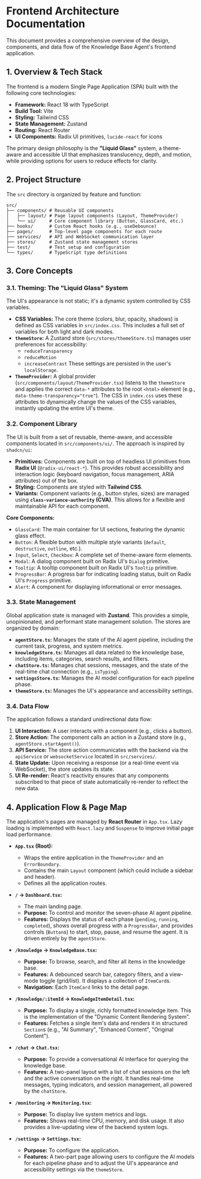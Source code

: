 # Frontend Architecture Documentation

This document provides a comprehensive overview of the design, components, and data flow of the Knowledge Base Agent's frontend application.

## 1. Overview & Tech Stack

The frontend is a modern Single Page Application (SPA) built with the following core technologies:

- **Framework:** React 18 with TypeScript
- **Build Tool:** Vite
- **Styling:** Tailwind CSS
- **State Management:** Zustand
- **Routing:** React Router
- **UI Components:** Radix UI primitives, `lucide-react` for icons

The primary design philosophy is the **"Liquid Glass"** system, a theme-aware and accessible UI that emphasizes translucency, depth, and motion, while providing options for users to reduce effects for clarity.

## 2. Project Structure

The `src` directory is organized by feature and function:

```
src/
├── components/ # Reusable UI components
│   ├── layout/ # Page layout components (Layout, ThemeProvider)
│   └── ui/     # Core component library (Button, GlassCard, etc.)
├── hooks/      # Custom React hooks (e.g., useDebounce)
├── pages/      # Top-level page components for each route
├── services/   # API and WebSocket communication layer
├── stores/     # Zustand state management stores
├── test/       # Test setup and configuration
└── types/      # TypeScript type definitions
```

## 3. Core Concepts

### 3.1. Theming: The "Liquid Glass" System

The UI's appearance is not static; it's a dynamic system controlled by CSS variables.

- **CSS Variables:** The core theme (colors, blur, opacity, shadows) is defined as CSS variables in `src/index.css`. This includes a full set of variables for both light and dark modes.
- **`themeStore`:** A Zustand store (`src/stores/themeStore.ts`) manages user preferences for accessibility:
    - `reduceTransparency`
    - `reduceMotion`
    - `increaseContrast`
  These settings are persisted in the user's `localStorage`.
- **`ThemeProvider`:** A global provider (`src/components/layout/ThemeProvider.tsx`) listens to the `themeStore` and applies the correct `data-*` attributes to the root `<html>` element (e.g., `data-theme-transparency="true"`). The CSS in `index.css` uses these attributes to dynamically change the values of the CSS variables, instantly updating the entire UI's theme.

### 3.2. Component Library

The UI is built from a set of reusable, theme-aware, and accessible components located in `src/components/ui/`. The approach is inspired by `shadcn/ui`:

- **Primitives:** Components are built on top of headless UI primitives from **Radix UI** (`@radix-ui/react-*`). This provides robust accessibility and interaction logic (keyboard navigation, focus management, ARIA attributes) out of the box.
- **Styling:** Components are styled with **Tailwind CSS**.
- **Variants:** Component variants (e.g., button styles, sizes) are managed using **`class-variance-authority` (CVA)**. This allows for a flexible and maintainable API for each component.

**Core Components:**
- `GlassCard`: The main container for UI sections, featuring the dynamic glass effect.
- `Button`: A flexible button with multiple style variants (`default`, `destructive`, `outline`, etc.).
- `Input`, `Select`, `Checkbox`: A complete set of theme-aware form elements.
- `Modal`: A dialog component built on Radix UI's `Dialog` primitive.
- `Tooltip`: A tooltip component built on Radix UI's `Tooltip` primitive.
- `ProgressBar`: A progress bar for indicating loading status, built on Radix UI's `Progress` primitive.
- `Alert`: A component for displaying informational or error messages.

### 3.3. State Management

Global application state is managed with **Zustand**. This provides a simple, unopinionated, and performant state management solution. The stores are organized by domain:

- **`agentStore.ts`:** Manages the state of the AI agent pipeline, including the current task, progress, and system metrics.
- **`knowledgeStore.ts`:** Manages all data related to the knowledge base, including items, categories, search results, and filters.
- **`chatStore.ts`:** Manages chat sessions, messages, and the state of the real-time chat connection (e.g., `isTyping`).
- **`settingsStore.ts`:** Manages the AI model configuration for each pipeline phase.
- **`themeStore.ts`:** Manages the UI's appearance and accessibility settings.

### 3.4. Data Flow

The application follows a standard unidirectional data flow:

1.  **UI Interaction:** A user interacts with a component (e.g., clicks a button).
2.  **Store Action:** The component calls an action in a Zustand store (e.g., `agentStore.startAgent()`).
3.  **API Service:** The store action communicates with the backend via the `apiService` or `websocketService` located in `src/services/`.
4.  **State Update:** Upon receiving a response (or a real-time event via WebSocket), the store updates its state.
5.  **UI Re-render:** React's reactivity ensures that any components subscribed to that piece of state automatically re-render to reflect the new data.

## 4. Application Flow & Page Map

The application's pages are managed by **React Router** in `App.tsx`. Lazy loading is implemented with `React.lazy` and `Suspense` to improve initial page load performance.

- **`App.tsx` (Root):**
  - Wraps the entire application in the `ThemeProvider` and an `ErrorBoundary`.
  - Contains the main `Layout` component (which could include a sidebar and header).
  - Defines all the application routes.

- **`/` -> `Dashboard.tsx`:**
  - The main landing page.
  - **Purpose:** To control and monitor the seven-phase AI agent pipeline.
  - **Features:** Displays the status of each phase (`pending`, `running`, `completed`), shows overall progress with a `ProgressBar`, and provides controls (`Button`s) to start, stop, pause, and resume the agent. It is driven entirely by the `agentStore`.

- **`/knowledge` -> `KnowledgeBase.tsx`:**
  - **Purpose:** To browse, search, and filter all items in the knowledge base.
  - **Features:** A debounced search bar, category filters, and a view-mode toggle (grid/list). It displays a collection of `ItemCard`s.
  - **Navigation:** Each `ItemCard` links to the detail page.

- **`/knowledge/:itemId` -> `KnowledgeItemDetail.tsx`:**
  - **Purpose:** To display a single, richly formatted knowledge item. This is the implementation of the "Dynamic Content Rendering System".
  - **Features:** Fetches a single item's data and renders it in structured `Section`s (e.g., "AI Summary", "Enhanced Content", "Original Content").

- **`/chat` -> `Chat.tsx`:**
  - **Purpose:** To provide a conversational AI interface for querying the knowledge base.
  - **Features:** A two-panel layout with a list of chat sessions on the left and the active conversation on the right. It handles real-time messages, typing indicators, and session management, all powered by the `chatStore`.

- **`/monitoring` -> `Monitoring.tsx`:**
  - **Purpose:** To display live system metrics and logs.
  - **Features:** Shows real-time CPU, memory, and disk usage. It also provides a live-updating view of the backend system logs.

- **`/settings` -> `Settings.tsx`:**
  - **Purpose:** To configure the application.
  - **Features:** A two-part page allowing users to configure the AI models for each pipeline phase and to adjust the UI's appearance and accessibility settings via the `themeStore`.
